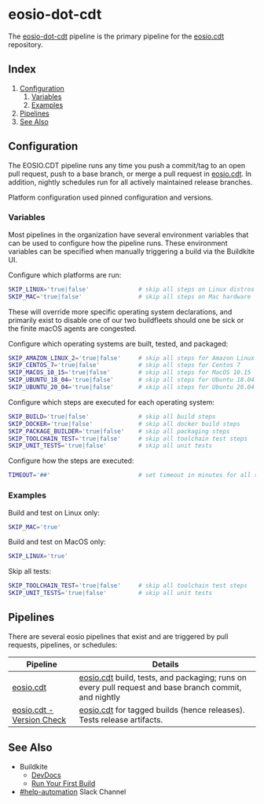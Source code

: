 # eosio-dot-cdt
The [eosio-dot-cdt](https://buildkite.com/EOSIO/eosio-dot-cdt) pipeline is the primary pipeline for the [eosio.cdt](https://github.com/EOSIO/eosio.cdt) repository.

<x>

## Index
1. [Configuration](README.md#configuration)
   1. [Variables](README.md#variables)
   1. [Examples](README.md#examples)
1. [Pipelines](README.md#pipelines)
1. [See Also](README.md#see-also)

## Configuration
The EOSIO.CDT pipeline runs any time you push a commit/tag to an open pull request, push to a base branch, or merge a pull request in [eosio.cdt](https://github.com/EOSIO/eosio.cdt). In addition, nightly schedules run for all actively maintained release branches.

Platform configuration used pinned configuration and versions.

### Variables
Most pipelines in the organization have several environment variables that can be used to configure how the pipeline runs. These environment variables can be specified when manually triggering a build via the Buildkite UI.

Configure which platforms are run:
```bash
SKIP_LINUX='true|false'              # skip all steps on Linux distros
SKIP_MAC='true|false'                # skip all steps on Mac hardware
```
These will override more specific operating system declarations, and primarily exist to disable one of our two buildfleets should one be sick or the finite macOS agents are congested.

Configure which operating systems are built, tested, and packaged:
```bash
SKIP_AMAZON_LINUX_2='true|false'     # skip all steps for Amazon Linux 2
SKIP_CENTOS_7='true|false'           # skip all steps for Centos 7
SKIP_MACOS_10_15='true|false'        # skip all steps for MacOS 10.15
SKIP_UBUNTU_18_04='true|false'       # skip all steps for Ubuntu 18.04
SKIP_UBUNTU_20_04='true|false'       # skip all steps for Ubuntu 20.04
```

Configure which steps are executed for each operating system:
```bash
SKIP_BUILD='true|false'              # skip all build steps
SKIP_DOCKER='true|false'             # skip all docker build steps
SKIP_PACKAGE_BUILDER='true|false'    # skip all packaging steps
SKIP_TOOLCHAIN_TEST='true|false'     # skip all toolchain test steps
SKIP_UNIT_TESTS='true|false'         # skip all unit tests
```

Configure how the steps are executed:
```bash
TIMEOUT='##'                         # set timeout in minutes for all steps
```

### Examples
Build and test on Linux only:
```bash
SKIP_MAC='true'
```

Build and test on MacOS only:
```bash
SKIP_LINUX='true'
```

Skip all tests:
```bash
SKIP_TOOLCHAIN_TEST='true|false'     # skip all toolchain test steps
SKIP_UNIT_TESTS='true|false'         # skip all unit tests
```

## Pipelines
There are several eosio pipelines that exist and are triggered by pull requests, pipelines, or schedules:

Pipeline | Details
---|---
[eosio.cdt](https://buildkite.com/EOSIO/eosio-dot-cdt) | [eosio.cdt](https://github.com/EOSIO/eosio.cdt) build, tests, and packaging; runs on every pull request and base branch commit, and nightly
[eosio.cdt - Version Check](https://buildkite.com/EOSIO/eosio-dot-cdt-version-check) | [eosio.cdt](https://github.com/EOSIO/eosio.cdt) for tagged builds (hence releases). Tests release artifacts.

## See Also
- Buildkite
  - [DevDocs](https://github.com/EOSIO/devdocs/wiki/Buildkite)
  - [Run Your First Build](https://buildkite.com/docs/tutorials/getting-started#run-your-first-build)
- [#help-automation](https://blockone.slack.com/archives/CMTAZ9L4D) Slack Channel

</x>
